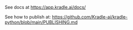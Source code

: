 See docs at https://app.kradle.ai/docs/

See how to publish at: https://github.com/Kradle-ai/kradle-python/blob/main/PUBLISHING.md
